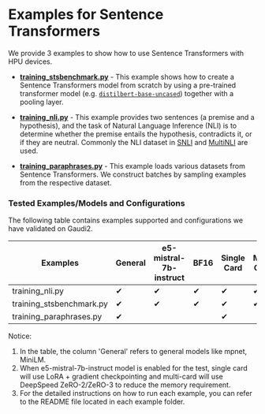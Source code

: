 # Examples for Sentence Transformers

We provide 3 examples to show how to use Sentence Transformers with HPU devices.

- **[training_stsbenchmark.py](https://github.com/huggingface/optimum-habana/tree/v1.20-release/examples/sentence-transformers-training/sts)** - This example shows how to create a Sentence Transformers model from scratch by using a pre-trained transformer model (e.g. [`distilbert-base-uncased`](https://huggingface.co/distilbert/distilbert-base-uncased)) together with a pooling layer.

- **[training_nli.py](https://github.com/huggingface/optimum-habana/tree/v1.20-release/examples/sentence-transformers-training/nli)** - This example provides two sentences (a premise and a hypothesis), and the task of Natural Language Inference (NLI) is to determine whether the premise entails the hypothesis, contradicts it, or if they are neutral. Commonly the NLI dataset in [SNLI](https://huggingface.co/datasets/stanfordnlp/snli) and [MultiNLI](https://huggingface.co/datasets/nyu-mll/multi_nli) are used.

- **[training_paraphrases.py](https://github.com/huggingface/optimum-habana/tree/v1.20-release/examples/sentence-transformers-training/paraphrases)** - This example loads various datasets from Sentence Transformers. We construct batches by sampling examples from the respective dataset.

### Tested Examples/Models and Configurations

The following table contains examples supported and configurations we have validated on Gaudi2.

| Examples                    |  General  | e5-mistral-7b-instruct | BF16 | Single Card | Multi-Cards |
|-----------------------------|-----------|------------|------|-------------|-------------|
| training_nli.py             |     ✔     |      ✔    |   ✔  |     ✔       |     ✔      |
| training_stsbenchmark.py    |     ✔     |      ✔    |   ✔  |     ✔       |     ✔      |
| training_paraphrases.py     |     ✔     |           |       |     ✔       |            |

Notice:
1. In the table, the column 'General' refers to general models like mpnet, MiniLM.
2. When e5-mistral-7b-instruct model is enabled for the test, single card will use LoRA + gradient checkpointing and multi-card will use DeepSpeed ZeRO-2/ZeRO-3 to reduce the memory requirement.
3. For the detailed instructions on how to run each example, you can refer to the README file located in each example folder.
